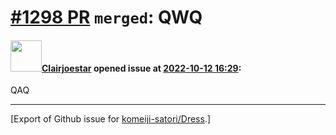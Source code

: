 # [\#1298 PR](https://github.com/komeiji-satori/Dress/pull/1298) `merged`: QWQ

#### <img src="https://avatars.githubusercontent.com/u/115263660?u=ffeb8bb5d20164707285ebeb800eca38a988e6cc&v=4" width="50">[Clairjoestar](https://github.com/Clairjoestar) opened issue at [2022-10-12 16:29](https://github.com/komeiji-satori/Dress/pull/1298):

QAQ




-------------------------------------------------------------------------------



[Export of Github issue for [komeiji-satori/Dress](https://github.com/komeiji-satori/Dress).]
